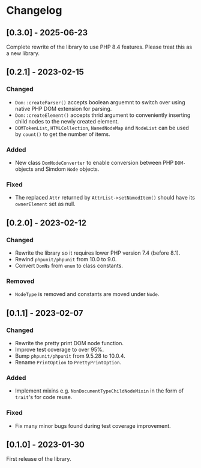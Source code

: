 # Changelog

## [0.3.0] - 2025-06-23

Complete rewrite of the library to use PHP 8.4 features. Please treat this as a new library.

## [0.2.1] - 2023-02-15

### Changed

- `Dom::createParser()` accepts boolean arguemnt to switch over using native PHP DOM extension for parsing.
- `Dom::createElement()` accepts thrid argument to conveniently inserting child nodes to the newly created element.
- `DOMTokenList`, `HTMLCollection`, `NamedNodeMap` and `NodeList` can be used by `count()` to get the number of items.

### Added

- New class `DomNodeConverter` to enable conversion between PHP `DOM-`objects and Simdom `Node` objects.

### Fixed

- The replaced `Attr` returned by `AttrList->setNamedItem()` should have its `ownerElement` set as null.



## [0.2.0] - 2023-02-12

### Changed

- Rewrite the library so it requires lower PHP version 7.4 (before 8.1).
- Rewind `phpunit/phpunit` from 10.0 to 9.0.
- Convert `DomNs` from `enum` to class constants.

### Removed

- `NodeType` is removed and constants are moved under `Node`.



## [0.1.1] - 2023-02-07

### Changed

- Rewrite the pretty print DOM node function.
- Improve test coverage to over 95%.
- Bump `phpunit/phpunit` from 9.5.28 to 10.0.4.
- Rename `PrintOption` to `PrettyPrintOption`.

### Added

- Implement mixins e.g. `NonDocumentTypeChildNodeMixin` in the form of `trait`'s for code reuse.

### Fixed

- Fix many minor bugs found during test coverage improvement.



## [0.1.0] - 2023-01-30

First release of the library.
